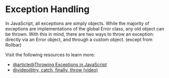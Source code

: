 # Exception Handling

In JavaScript, all exceptions are simply objects. While the majority of exceptions are implementations of the global Error class, any old object can be thrown. With this in mind, there are two ways to throw an exception: directly via an Error object, and through a custom object. (except from Rollbar)

Visit the following resources to learn more:

- [@article@Throwing Exceptions in JavaScript](https://rollbar.com/guides/javascript/how-to-throw-exceptions-in-javascript)
- [@video@try, catch, finally, throw (video)](https://youtu.be/cFTFtuEQ-10)
